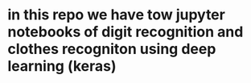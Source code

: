 # in this repo we have tow jupyter notebooks of digit recognition and clothes recogniton using deep learning (keras)